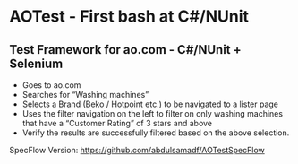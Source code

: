 # AOTest - First bash at C#/NUnit
## Test Framework for ao.com - C#/NUnit + Selenium 

- Goes to ao.com
- Searches for “Washing machines”
- Selects a Brand (Beko / Hotpoint etc.) to be navigated to a lister page
- Uses the filter navigation on the left to filter on only washing machines that have a “Customer Rating” of 3 stars and above
- Verify the results are successfully filtered based on the above selection.

SpecFlow Version: https://github.com/abdulsamadf/AOTestSpecFlow
